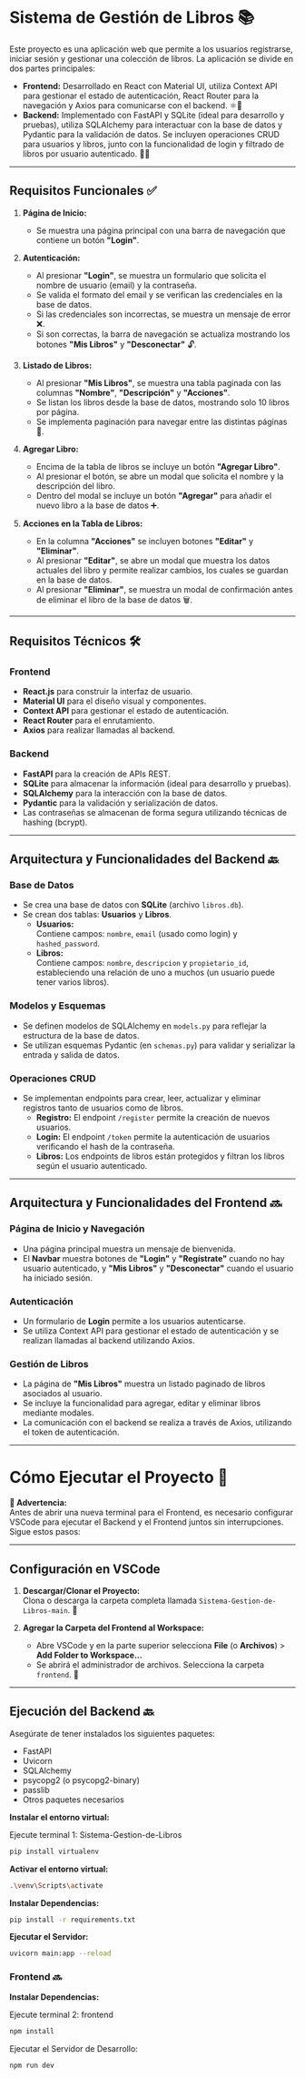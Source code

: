 # Sistema de Gestión de Libros 📚

Este proyecto es una aplicación web que permite a los usuarios registrarse, iniciar sesión y gestionar una colección de libros. La aplicación se divide en dos partes principales:

- **Frontend:** Desarrollado en React con Material UI, utiliza Context API para gestionar el estado de autenticación, React Router para la navegación y Axios para comunicarse con el backend. ⚛️🎨
- **Backend:** Implementado con FastAPI y SQLite (ideal para desarrollo y pruebas), utiliza SQLAlchemy para interactuar con la base de datos y Pydantic para la validación de datos. Se incluyen operaciones CRUD para usuarios y libros, junto con la funcionalidad de login y filtrado de libros por usuario autenticado. 🚀💾

---

## Requisitos Funcionales ✅

1. **Página de Inicio:**  
   - Se muestra una página principal con una barra de navegación que contiene un botón **"Login"**.

2. **Autenticación:**  
   - Al presionar **"Login"**, se muestra un formulario que solicita el nombre de usuario (email) y la contraseña.  
   - Se valida el formato del email y se verifican las credenciales en la base de datos.  
   - Si las credenciales son incorrectas, se muestra un mensaje de error ❌.  
   - Si son correctas, la barra de navegación se actualiza mostrando los botones **"Mis Libros"** y **"Desconectar"** 🔓.

3. **Listado de Libros:**  
   - Al presionar **"Mis Libros"**, se muestra una tabla paginada con las columnas **"Nombre"**, **"Descripción"** y **"Acciones"**.  
   - Se listan los libros desde la base de datos, mostrando solo 10 libros por página.  
   - Se implementa paginación para navegar entre las distintas páginas 🔄.

4. **Agregar Libro:**  
   - Encima de la tabla de libros se incluye un botón **"Agregar Libro"**.  
   - Al presionar el botón, se abre un modal que solicita el nombre y la descripción del libro.  
   - Dentro del modal se incluye un botón **"Agregar"** para añadir el nuevo libro a la base de datos ➕.

5. **Acciones en la Tabla de Libros:**  
   - En la columna **"Acciones"** se incluyen botones **"Editar"** y **"Eliminar"**.  
   - Al presionar **"Editar"**, se abre un modal que muestra los datos actuales del libro y permite realizar cambios, los cuales se guardan en la base de datos.  
   - Al presionar **"Eliminar"**, se muestra un modal de confirmación antes de eliminar el libro de la base de datos 🗑️.

---

## Requisitos Técnicos 🛠️

### Frontend
- **React.js** para construir la interfaz de usuario.
- **Material UI** para el diseño visual y componentes.
- **Context API** para gestionar el estado de autenticación.
- **React Router** para el enrutamiento.
- **Axios** para realizar llamadas al backend.

### Backend
- **FastAPI** para la creación de APIs REST.
- **SQLite** para almacenar la información (ideal para desarrollo y pruebas).
- **SQLAlchemy** para la interacción con la base de datos.
- **Pydantic** para la validación y serialización de datos.
- Las contraseñas se almacenan de forma segura utilizando técnicas de hashing (bcrypt).

---

## Arquitectura y Funcionalidades del Backend 🔙

### Base de Datos
- Se crea una base de datos con **SQLite** (archivo `libros.db`).
- Se crean dos tablas: **Usuarios** y **Libros**.
  - **Usuarios:**  
    Contiene campos: `nombre`, `email` (usado como login) y `hashed_password`.
  - **Libros:**  
    Contiene campos: `nombre`, `descripcion` y `propietario_id`, estableciendo una relación de uno a muchos (un usuario puede tener varios libros).

### Modelos y Esquemas
- Se definen modelos de SQLAlchemy en `models.py` para reflejar la estructura de la base de datos.
- Se utilizan esquemas Pydantic (en `schemas.py`) para validar y serializar la entrada y salida de datos.

### Operaciones CRUD
- Se implementan endpoints para crear, leer, actualizar y eliminar registros tanto de usuarios como de libros.
  - **Registro:** El endpoint `/register` permite la creación de nuevos usuarios.
  - **Login:** El endpoint `/token` permite la autenticación de usuarios verificando el hash de la contraseña.
  - **Libros:** Los endpoints de libros están protegidos y filtran los libros según el usuario autenticado.

---

## Arquitectura y Funcionalidades del Frontend 🔜

### Página de Inicio y Navegación
- Una página principal muestra un mensaje de bienvenida.
- El **Navbar** muestra botones de **"Login"** y **"Regístrate"** cuando no hay usuario autenticado, y **"Mis Libros"** y **"Desconectar"** cuando el usuario ha iniciado sesión.

### Autenticación
- Un formulario de **Login** permite a los usuarios autenticarse.
- Se utiliza Context API para gestionar el estado de autenticación y se realizan llamadas al backend utilizando Axios.

### Gestión de Libros
- La página de **"Mis Libros"** muestra un listado paginado de libros asociados al usuario.
- Se incluye la funcionalidad para agregar, editar y eliminar libros mediante modales.
- La comunicación con el backend se realiza a través de Axios, utilizando el token de autenticación.

---

# Cómo Ejecutar el Proyecto 🚀

**🚨 Advertencia:**  
Antes de abrir una nueva terminal para el Frontend, es necesario configurar VSCode para ejecutar el Backend y el Frontend juntos sin interrupciones. Sigue estos pasos:

---

## Configuración en VSCode

1. **Descargar/Clonar el Proyecto:**  
   Clona o descarga la carpeta completa llamada `Sistema-Gestion-de-Libros-main`. 📂

2. **Agregar la Carpeta del Frontend al Workspace:**  
   - Abre VSCode y en la parte superior selecciona **File** (o **Archivos**) > **Add Folder to Workspace...**  
   - Se abrirá el administrador de archivos. Selecciona la carpeta `frontend`. 📁

---

## Ejecución del Backend 🔙

Asegúrate de tener instalados los siguientes paquetes:
- FastAPI
- Uvicorn
- SQLAlchemy
- psycopg2 (o psycopg2-binary)
- passlib
- Otros paquetes necesarios

**Instalar el entorno virtual:**

Ejecute terminal 1: Sistema-Gestion-de-Libros

```bash
pip install virtualenv
```

**Activar el entorno virtual:**
```bash
.\venv\Scripts\activate
```

**Instalar Dependencias:**

```bash
pip install -r requirements.txt

```

**Ejecutar el Servidor:**

```bash
uvicorn main:app --reload
```

### Frontend 🔜


**Instalar Dependencias:**

Ejecute terminal 2: frontend

```bash
npm install
```

Ejecutar el Servidor de Desarrollo:

```bash
npm run dev
```



